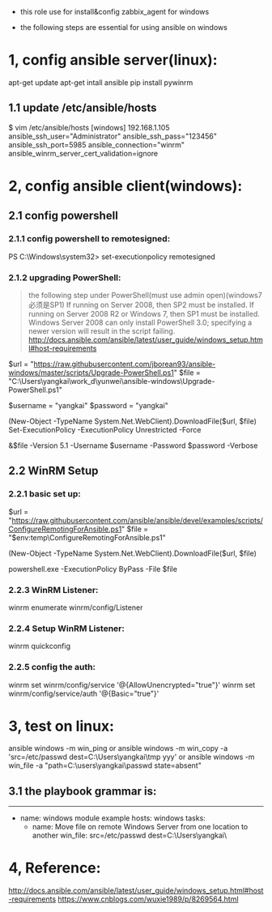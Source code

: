 * this role use for install&config zabbix_agent for windows

* the following steps are essential for using ansible on windows

# 1, config ansible server(linux):
apt-get update
apt-get intall ansible
pip install pywinrm

## 1.1 update /etc/ansible/hosts
$  vim /etc/ansible/hosts
[windows]
192.168.1.105 ansible_ssh_user="Administrator" ansible_ssh_pass="123456" ansible_ssh_port=5985 ansible_connection="winrm" ansible_winrm_server_cert_validation=ignore

# 2, config ansible client(windows):

## 2.1 config powershell

### 2.1.1 config powershell to remotesigned:
PS C:\Windows\system32>  set-executionpolicy remotesigned

### 2.1.2 upgrading PowerShell:
> the following step under PowerShell(must use admin open)(windows7必须是SP1)
> If running on Server 2008, then SP2 must be installed. If running on Server 2008 R2 or Windows 7, then SP1 must be installed.
> Windows Server 2008 can only install PowerShell 3.0; specifying a newer version will result in the script failing.
> http://docs.ansible.com/ansible/latest/user_guide/windows_setup.html#host-requirements

$url = "https://raw.githubusercontent.com/jborean93/ansible-windows/master/scripts/Upgrade-PowerShell.ps1"
$file = "C:\Users\yangkai\work_d\yunwei\ansible-windows\Upgrade-PowerShell.ps1"

$username = "yangkai"
$password = "yangkai"

(New-Object -TypeName System.Net.WebClient).DownloadFile($url, $file)
Set-ExecutionPolicy -ExecutionPolicy Unrestricted -Force

&$file -Version 5.1 -Username $username -Password $password -Verbose

## 2.2 WinRM Setup

### 2.2.1 basic set up:
$url = "https://raw.githubusercontent.com/ansible/ansible/devel/examples/scripts/ConfigureRemotingForAnsible.ps1"
$file = "$env:temp\ConfigureRemotingForAnsible.ps1"

(New-Object -TypeName System.Net.WebClient).DownloadFile($url, $file)

powershell.exe -ExecutionPolicy ByPass -File $file

### 2.2.3 WinRM Listener:
winrm enumerate winrm/config/Listener

### 2.2.4 Setup WinRM Listener:
winrm quickconfig

### 2.2.5 config the auth:
winrm set winrm/config/service '@{AllowUnencrypted="true"}'
winrm set winrm/config/service/auth '@{Basic="true"}'

# 3, test on linux:
  ansible windows -m win_ping
or
  ansible windows -m win_copy -a 'src=/etc/passwd dest=C:\Users\yangkai\tmp yyy'
or
  ansible windows -m win_file -a "path=C:\users\yangkai\passwd state=absent"

## 3.1 the playbook grammar is:
---
- name: windows module example
  hosts: windows
  tasks:
     - name: Move file on remote Windows Server from one location to another
       win_file: src=/etc/passwd dest=C:\Users\yangkai\


# 4, Reference:
http://docs.ansible.com/ansible/latest/user_guide/windows_setup.html#host-requirements
https://www.cnblogs.com/wuxie1989/p/8269564.html












